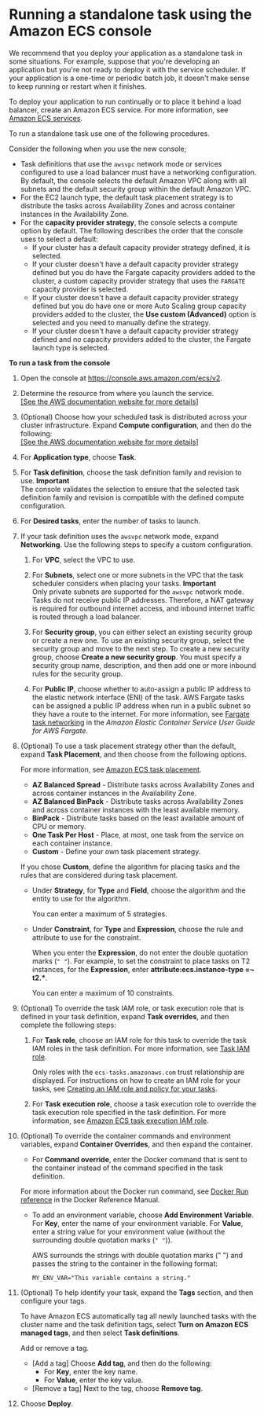# Running a standalone task using the Amazon ECS console<a name="ecs_run_task-v2"></a>

We recommend that you deploy your application as a standalone task in some situations\. For example, suppose that you're developing an application but you're not ready to deploy it with the service scheduler\. If your application is a one\-time or periodic batch job, it doesn't make sense to keep running or restart when it finishes\.

To deploy your application to run continually or to place it behind a load balancer, create an Amazon ECS service\. For more information, see [Amazon ECS services](ecs_services.md)\.

To run a standalone task use one of the following procedures\.

Consider the following when you use the new console;
+ Task definitions that use the `awsvpc` network mode or services configured to use a load balancer must have a networking configuration\. By default, the console selects the default Amazon VPC along with all subnets and the default security group within the default Amazon VPC\. 
+ For the EC2 launch type, the default task placement strategy is to distribute the tasks across Availability Zones and across container instances in the Availability Zone\.
+ For the **capacity provider strategy**, the console selects a compute option by default\. The following describes the order that the console uses to select a default:
  + If your cluster has a default capacity provider strategy defined, it is selected\.
  + If your cluster doesn't have a default capacity provider strategy defined but you do have the Fargate capacity providers added to the cluster, a custom capacity provider strategy that uses the `FARGATE` capacity provider is selected\.
  + If your cluster doesn't have a default capacity provider strategy defined but you do have one or more Auto Scaling group capacity providers added to the cluster, the **Use custom \(Advanced\)** option is selected and you need to manually define the strategy\.
  + If your cluster doesn't have a default capacity provider strategy defined and no capacity providers added to the cluster, the Fargate launch type is selected\.

**To run a task from the console**

1. Open the console at [https://console\.aws\.amazon\.com/ecs/v2](https://console.aws.amazon.com/ecs/v2)\.

1. Determine the resource from where you launch the service\.    
[\[See the AWS documentation website for more details\]](http://docs.aws.amazon.com/AmazonECS/latest/developerguide/ecs_run_task-v2.html)

1. \(Optional\) Choose how your scheduled task is distributed across your cluster infrastructure\. Expand **Compute configuration**, and then do the following:    
[\[See the AWS documentation website for more details\]](http://docs.aws.amazon.com/AmazonECS/latest/developerguide/ecs_run_task-v2.html)

1. For **Application type**, choose **Task**\.

1. For **Task definition**, choose the task definition family and revision to use\.
**Important**  
The console validates the selection to ensure that the selected task definition family and revision is compatible with the defined compute configuration\.

1. For **Desired tasks**, enter the number of tasks to launch\.

1. If your task definition uses the `awsvpc` network mode, expand **Networking**\. Use the following steps to specify a custom configuration\.

   1. For **VPC**, select the VPC to use\.

   1. For **Subnets**, select one or more subnets in the VPC that the task scheduler considers when placing your tasks\.
**Important**  
Only private subnets are supported for the `awsvpc` network mode\. Tasks do not receive public IP addresses\. Therefore, a NAT gateway is required for outbound internet access, and inbound internet traffic is routed through a load balancer\.

   1. For **Security group**, you can either select an existing security group or create a new one\. To use an existing security group, select the security group and move to the next step\. To create a new security group, choose **Create a new security group**\. You must specify a security group name, description, and then add one or more inbound rules for the security group\.

   1. For **Public IP**, choose whether to auto\-assign a public IP address to the elastic network interface \(ENI\) of the task\. AWS Fargate tasks can be assigned a public IP address when run in a public subnet so they have a route to the internet\. For more information, see [Fargate task networking](https://docs.aws.amazon.com/AmazonECS/latest/userguide/fargate-task-networking.html) in the *Amazon Elastic Container Service User Guide for AWS Fargate*\.

1. \(Optional\) To use a task placement strategy other than the default, expand **Task Placement**, and then choose from the following options\.

    For more information, see [Amazon ECS task placement](task-placement.md)\.
   + **AZ Balanced Spread** \- Distribute tasks across Availability Zones and across container instances in the Availability Zone\.
   + **AZ Balanced BinPack** \- Distribute tasks across Availability Zones and across container instances with the least available memory\.
   + **BinPack** \- Distribute tasks based on the least available amount of CPU or memory\.
   + **One Task Per Host** \- Place, at most, one task from the service on each container instance\.
   + **Custom** \- Define your own task placement strategy\. 

   If you chose **Custom**, define the algorithm for placing tasks and the rules that are considered during task placement\.
   + Under **Strategy**, for **Type** and **Field**, choose the algorithm and the entity to use for the algorithm\.

     You can enter a maximum of 5 strategies\.
   + Under **Constraint**, for **Type** and **Expression**, choose the rule and attribute to use for the constraint\.

     When you enter the **Expression**, do not enter the double quotation marks \(`" "`\)\. For example, to set the constraint to place tasks on T2 instances, for the **Expression**, enter **attribute:ecs\.instance\-type =\~ t2\.\***\.

     You can enter a maximum of 10 constraints\.

1. \(Optional\) To override the task IAM role, or task execution role that is defined in your task definition, expand **Task overrides**, and then complete the following steps:

   1. For **Task role**, choose an IAM role for this task to override the task IAM roles in the task definition\. For more information, see [Task IAM role](task-iam-roles.md)\.

      Only roles with the `ecs-tasks.amazonaws.com` trust relationship are displayed\. For instructions on how to create an IAM role for your tasks, see [Creating an IAM role and policy for your tasks](task-iam-roles.md#create_task_iam_policy_and_role)\.

   1. For **Task execution role**, choose a task execution role to override the task execution role specified in the task definition\. For more information, see [Amazon ECS task execution IAM role](task_execution_IAM_role.md)\.

1. \(Optional\) To override the container commands and environment variables, expand **Container Overrides**, and then expand the container\.
   +  For **Command override**, enter the Docker command that is sent to the container instead of the command specified in the task definition\.

     For more information about the Docker run command, see [Docker Run reference](https://docs.docker.com/engine/reference/run/) in the Docker Reference Manual\.
   + To add an environment variable, choose **Add Environment Variable**\. For **Key**, enter the name of your environment variable\. For **Value**, enter a string value for your environment value \(without the surrounding double quotation marks \(`" "`\)\)\.

     AWS surrounds the strings with double quotation marks \(" "\) and passes the string to the container in the following format:

     ```
     MY_ENV_VAR="This variable contains a string."
     ```

1. \(Optional\) To help identify your task, expand the **Tags** section, and then configure your tags\.

   To have Amazon ECS automatically tag all newly launched tasks with the cluster name and the task definition tags, select **Turn on Amazon ECS managed tags**, and then select **Task definitions**\.

   Add or remove a tag\.
   + \[Add a tag\] Choose **Add tag**, and then do the following:
     + For **Key**, enter the key name\.
     + For **Value**, enter the key value\.
   + \[Remove a tag\] Next to the tag, choose **Remove tag**\.

1. Choose **Deploy**\.